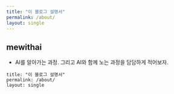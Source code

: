 ```yaml
---
title: "이 블로그 설명서"
permalink: /about/
layout: single
---
```


## mewithai

- AI를 알아가는 과정. 그리고 AI와 함께 노는 과정을 담담하게 적어보자. 

```
title: "이 블로그 설명서"
permalink: /about/
layout: single
```